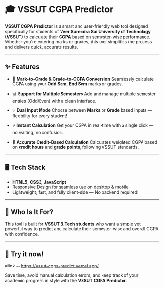 

# 🎓 VSSUT CGPA Predictor

**VSSUT CGPA Predictor** is a smart and user-friendly web tool designed specifically for students of **Veer Surendra Sai University of Technology (VSSUT)** to calculate their **CGPA** based on semester-wise performance. Whether you're entering marks or grades, this tool simplifies the process and delivers quick, accurate results.

---

## ✨ Features

* 🎯 **Mark-to-Grade & Grade-to-CGPA Conversion**
  Seamlessly calculate CGPA using your **Odd Sem**, **End Sem** marks or grades.

* 📊 **Support for Multiple Semesters**
  Add and manage multiple semester entries (Odd/Even) with a clean interface.

* 💡 **Dual Input Mode**
  Choose between **Marks** or **Grade** based inputs — flexibility for every student!

* ⚡ **Instant Calculation**
  Get your CGPA in real-time with a single click — no waiting, no confusion.

* 🧮 **Accurate Credit-Based Calculation**
  Calculates weighted CGPA based on **credit hours** and **grade points**, following VSSUT standards.

---

## 🖥️ Tech Stack

* **HTML5**, **CSS3**, **JavaScript**
* Responsive Design for seamless use on desktop & mobile
* Lightweight, fast, and fully client-side — No backend required!

---

## 📌 Who Is It For?

This tool is built for **VSSUT B.Tech students** who want a simple yet powerful way to predict and calculate their semester-wise and overall CGPA with confidence.

---

## 🚀 Try it now!

#link -- https://vssut-cgpa-predict.vercel.app/

Save time, avoid manual calculation errors, and keep track of your academic progress in style with the **VSSUT CGPA Predictor**.


